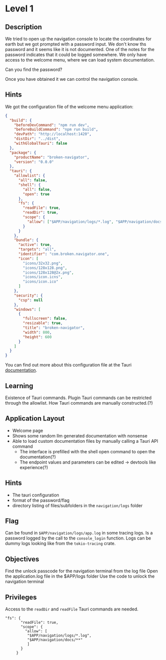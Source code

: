 # Level 1

## Description

We tried to open up the navigation console to locate the coordinates for earth but
we got prompted with a password input. We don't know ths password and it seems
like it is not documented.
One of the notes for the password indicates that it could be logged somewhere.
We only have access to the welcome menu, where we can load system documentation.

Can you find the password?

Once you have obtained it we can control the navigation console.

## Hints

We got the configuration file of the welcome menu application:

```json
{
  "build": {
    "beforeDevCommand": "npm run dev",
    "beforeBuildCommand": "npm run build",
    "devPath": "http://localhost:1420",
    "distDir": "../dist",
    "withGlobalTauri": false
  },
  "package": {
    "productName": "broken-navigator",
    "version": "0.0.0"
  },
  "tauri": {
    "allowlist": {
      "all": false,
      "shell": {
        "all": false,
        "open": true
      },
      "fs": {
        "readFile": true,
        "readDir": true,
        "scope": {
          "allow": ["$APP/navigation/logs/*.log", "$APP/navigation/docs/**"]
        }
      }
    },
    "bundle": {
      "active": true,
      "targets": "all",
      "identifier": "com.broken.navigator.one",
      "icon": [
        "icons/32x32.png",
        "icons/128x128.png",
        "icons/128x128@2x.png",
        "icons/icon.icns",
        "icons/icon.ico"
      ]
    },
    "security": {
      "csp": null
    },
    "windows": [
      {
        "fullscreen": false,
        "resizable": true,
        "title": "broken-navigator",
        "width": 800,
        "height": 600
      }
    ]
  }
}
```

You can find out more about this configuration file at the Tauri [documentation]().

## Learning

Existence of Tauri commands.
Plugin Tauri commands can be restricted through the allowlist.
How Tauri commands are manually constructed.(?)

## Application Layout

- Welcome page
- Shows some random llm generated documentation with nonsense
- Able to load custom documentation files by manually calling a Tauri API command
  - The interface is prefilled with the shell open command to open the documentation(?)
  - The endpoint values and parameters can be edited -> devtools like experience(?)

## Hints

- The tauri configuration
- format of the password/flag
- directory listing of files/subfolders in the `navigation/logs` folder

## Flag

Can be found in `$APP/navigation/logs/app.log` in some tracing logs.
Is a password logged by the call to the `console_login` function.
Logs can be dummy logs looking like from the `tokio-tracing` crate.

## Objectives

Find the unlock passcode for the navigation terminal from the log file
Open the application.log file in the $APP/logs folder
Use the code to unlock the navigation terminal

## Privileges

Access to the `readDir` and `readFile` Tauri commands are needed.

```
"fs": {
       "readFile": true,
       "scope": {
         "allow": [
          "$APP/navigation/logs/*.log",
          "$APP/navigation/docs/**"
          ]
       }
     }
```
